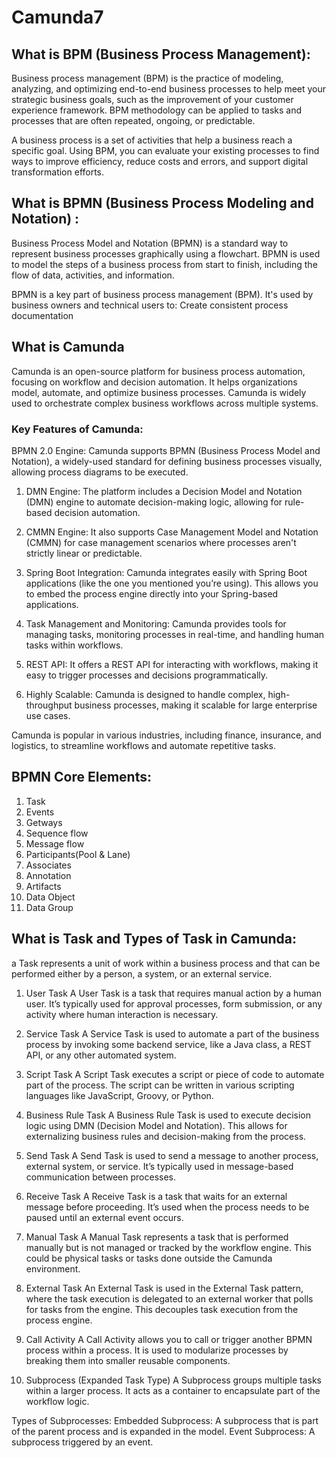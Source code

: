 # Camunda7

## What is BPM (Business Process Management):
Business process management (BPM) is the practice of modeling, analyzing, and optimizing end-to-end business processes to help meet your strategic business goals, such as the improvement of your customer experience framework. BPM methodology can be applied to tasks and processes that are often repeated, ongoing, or predictable.

A business process is a set of activities that help a business reach a specific goal. Using BPM, you can evaluate your existing processes to find ways to improve efficiency, reduce costs and errors, and support digital transformation efforts.  

## What is BPMN (Business Process Modeling and Notation) :

Business Process Model and Notation (BPMN) is a standard way to represent business processes graphically using a flowchart. BPMN is used to model the steps of a business process from start to finish, including the flow of data, activities, and information.

BPMN is a key part of business process management (BPM). It's used by business owners and technical users to: Create consistent process documentation

## What is Camunda

Camunda is an open-source platform for business process automation, focusing on workflow and decision automation. It helps organizations model, automate, and optimize business processes. Camunda is widely used to orchestrate complex business workflows across multiple systems.

### Key Features of Camunda:
BPMN 2.0 Engine: Camunda supports BPMN (Business Process Model and Notation), a widely-used standard for defining business processes visually, allowing process diagrams to be executed.

1. DMN Engine: The platform includes a Decision Model and Notation (DMN) engine to automate decision-making logic, allowing for rule-based decision automation.

2. CMMN Engine: It also supports Case Management Model and Notation (CMMN) for case management scenarios where processes aren't strictly linear or predictable.

3. Spring Boot Integration: Camunda integrates easily with Spring Boot applications (like the one you mentioned you’re using). This allows you to embed the process engine directly into your Spring-based applications.

4. Task Management and Monitoring: Camunda provides tools for managing tasks, monitoring processes in real-time, and handling human tasks within workflows.

5. REST API: It offers a REST API for interacting with workflows, making it easy to trigger processes and decisions programmatically.

6. Highly Scalable: Camunda is designed to handle complex, high-throughput business processes, making it scalable for large enterprise use cases.

Camunda is popular in various industries, including finance, insurance, and logistics, to streamline workflows and automate repetitive tasks.

## BPMN Core Elements:

1. Task
2. Events
3. Getways
4. Sequence flow
5. Message flow
6. Participants(Pool & Lane)
7. Associates
8. Annotation
9. Artifacts
10. Data Object
11. Data Group

## What is Task and Types of Task in Camunda:

a Task represents a unit of work within a business process and that can be performed either by a person, a system, or an external service.

1. User Task
A User Task is a task that requires manual action by a human user. It’s typically used for approval processes, form submission, or any activity where human interaction is necessary.

2. Service Task
A Service Task is used to automate a part of the business process by invoking some backend service, like a Java class, a REST API, or any other automated system.

3. Script Task
A Script Task executes a script or piece of code to automate part of the process. The script can be written in various scripting languages like JavaScript, Groovy, or Python.

4. Business Rule Task
A Business Rule Task is used to execute decision logic using DMN (Decision Model and Notation). This allows for externalizing business rules and decision-making from the process.

5. Send Task
A Send Task is used to send a message to another process, external system, or service. It’s typically used in message-based communication between processes.

6. Receive Task
A Receive Task is a task that waits for an external message before proceeding. It’s used when the process needs to be paused until an external event occurs.

7. Manual Task
A Manual Task represents a task that is performed manually but is not managed or tracked by the workflow engine. This could be physical tasks or tasks done outside the Camunda environment.

8. External Task
An External Task is used in the External Task pattern, where the task execution is delegated to an external worker that polls for tasks from the engine. This decouples task execution from the process engine.

9. Call Activity
A Call Activity allows you to call or trigger another BPMN process within a process. It is used to modularize processes by breaking them into smaller reusable components.

10. Subprocess (Expanded Task Type)
A Subprocess groups multiple tasks within a larger process. It acts as a container to encapsulate part of the workflow logic.

Types of Subprocesses:
Embedded Subprocess: A subprocess that is part of the parent process and is expanded in the model.
Event Subprocess: A subprocess triggered by an event.
